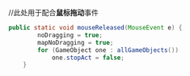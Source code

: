 //此处用于配合**鼠标拖动**事件

```java
public static void mouseReleased(MouseEvent e) {
        noDragging = true;
        mapNoDragging = true;
        for (GameObject one : allGameObjects())
            one.stopAct = false;
    }
```



